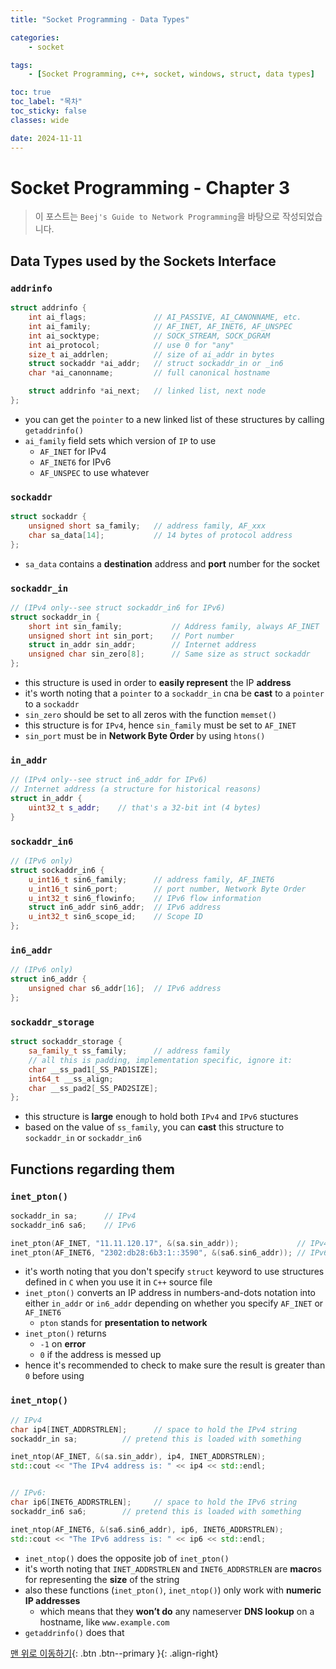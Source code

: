```yaml
---
title: "Socket Programming - Data Types"

categories:
    - socket

tags:
    - [Socket Programming, c++, socket, windows, struct, data types]

toc: true
toc_label: "목차"
toc_sticky: false
classes: wide

date: 2024-11-11
---
```


# Socket Programming - Chapter 3

> 이 포스트는 `Beej's Guide to Network Programming`을 바탕으로 작성되었습니다.

## Data Types used by the Sockets Interface

### `addrinfo`
```c++
struct addrinfo {
    int ai_flags;               // AI_PASSIVE, AI_CANONNAME, etc.
    int ai_family;              // AF_INET, AF_INET6, AF_UNSPEC
    int ai_socktype;            // SOCK_STREAM, SOCK_DGRAM
    int ai_protocol;            // use 0 for "any"
    size_t ai_addrlen;          // size of ai_addr in bytes
    struct sockaddr *ai_addr;   // struct sockaddr_in or _in6
    char *ai_canonname;         // full canonical hostname

    struct addrinfo *ai_next;   // linked list, next node
};
```
- you can get the `pointer` to a new linked list of these structures by calling `getaddrinfo()`
- `ai_family` field sets which version of `IP` to use
    * `AF_INET` for IPv4
    * `AF_INET6` for IPv6
    * `AF_UNSPEC` to use whatever

### `sockaddr`
```c++
struct sockaddr {
    unsigned short sa_family;   // address family, AF_xxx
    char sa_data[14];           // 14 bytes of protocol address
};
```
- `sa_data` contains a **destination** address and **port** number for the socket

### `sockaddr_in`
```c++
// (IPv4 only--see struct sockaddr_in6 for IPv6)
struct sockaddr_in {
    short int sin_family;           // Address family, always AF_INET
    unsigned short int sin_port;    // Port number
    struct in_addr sin_addr;        // Internet address
    unsigned char sin_zero[8];      // Same size as struct sockaddr
};
```
- this structure is used in order to **easily represent** the IP **address**
- it's worth noting that a `pointer` to a `sockaddr_in` cna be **cast** to a `pointer` to a `sockaddr`
- `sin_zero` should be set to all zeros with the function `memset()`
- this structure is for `IPv4`, hence `sin_family` must be set to `AF_INET`
- `sin_port` must be in **Network Byte Order** by using `htons()`

### `in_addr`
```c++
// (IPv4 only--see struct in6_addr for IPv6)
// Internet address (a structure for historical reasons)
struct in_addr {
    uint32_t s_addr;    // that's a 32-bit int (4 bytes)
}
```

### `sockaddr_in6`
```c++
// (IPv6 only)
struct sockaddr_in6 {
    u_int16_t sin6_family;      // address family, AF_INET6
    u_int16_t sin6_port;        // port number, Network Byte Order
    u_int32_t sin6_flowinfo;    // IPv6 flow information
    struct in6_addr sin6_addr;  // IPv6 address
    u_int32_t sin6_scope_id;    // Scope ID
};
```

### `in6_addr`
```c++
// (IPv6 only)
struct in6_addr {
    unsigned char s6_addr[16];  // IPv6 address
};
```

### `sockaddr_storage`
```c++
struct sockaddr_storage {
    sa_family_t ss_family;      // address family
    // all this is padding, implementation specific, ignore it:
    char __ss_pad1[_SS_PAD1SIZE];
    int64_t __ss_align;
    char __ss_pad2[_SS_PAD2SIZE];
};
```
- this structure is **large** enough to hold both `IPv4` and `IPv6` stuctures
- based on the value of `ss_family`, you can **cast** this structure to `sockaddr_in` or `sockaddr_in6`


## Functions regarding them

### `inet_pton()`
```c++
sockaddr_in sa;      // IPv4
sockaddr_in6 sa6;    // IPv6

inet_pton(AF_INET, "11.11.120.17", &(sa.sin_addr));             // IPv4
inet_pton(AF_INET6, "2302:db28:6b3:1::3590", &(sa6.sin6_addr)); // IPv6
```
- it's worth noting that you don't specify `struct` keyword to use structures defined in `C` when you use it in `C++` source file
- `inet_pton()` converts an IP address in numbers-and-dots notation into either `in_addr` or `in6_addr` depending on whether you specify `AF_INET` or `AF_INET6`
    * `pton` stands for **presentation to network**
- `inet_pton()` returns
    * `-1` on **error**
    * `0` if the address is messed up
- hence it's recommended to check to make sure the result is greater than `0` before using

### `inet_ntop()`
```c++
// IPv4
char ip4[INET_ADDRSTRLEN];      // space to hold the IPv4 string
sockaddr_in sa;          // pretend this is loaded with something

inet_ntop(AF_INET, &(sa.sin_addr), ip4, INET_ADDRSTRLEN);
std::cout << "The IPv4 address is: " << ip4 << std::endl;


// IPv6:
char ip6[INET6_ADDRSTRLEN];     // space to hold the IPv6 string
sockaddr_in6 sa6;        // pretend this is loaded with something

inet_ntop(AF_INET6, &(sa6.sin6_addr), ip6, INET6_ADDRSTRLEN);
std::cout << "The IPv6 address is: " << ip6 << std::endl;
```
- `inet_ntop()` does the opposite job of `inet_pton()`
- it's worth noting that `INET_ADDRSTRLEN` and `INET6_ADDRSTRLEN` are **macro**s for representing the **size** of the string
- also these functions (`inet_pton()`, `inet_ntop()`) only work with **numeric IP addresses**
    * which means that they **won’t do** any nameserver **DNS lookup** on a hostname, like `www.example.com`
- `getaddrinfo()` does that 


[맨 위로 이동하기](#){: .btn .btn--primary }{: .align-right}